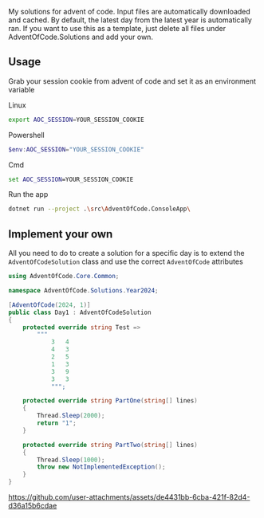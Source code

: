 My solutions for advent of code. Input files are automatically downloaded and cached. By default, the latest day from the latest year is automatically ran. If you want to use this as a template, just delete all files under AdventOfCode.Solutions and add your own.

## Usage

Grab your session cookie from advent of code and set it as an environment variable

Linux
```bash
export AOC_SESSION=YOUR_SESSION_COOKIE
```

Powershell
```powershell
$env:AOC_SESSION="YOUR_SESSION_COOKIE"
```

Cmd
```cmd
set AOC_SESSION=YOUR_SESSION_COOKIE
```

Run the app
```bash
dotnet run --project .\src\AdventOfCode.ConsoleApp\
```

## Implement your own

All you need to do to create a solution for a specific day is to extend the `AdventOfCodeSolution` class and use the correct `AdventOfCode` attributes

```csharp
using AdventOfCode.Core.Common;

namespace AdventOfCode.Solutions.Year2024;

[AdventOfCode(2024, 1)]
public class Day1 : AdventOfCodeSolution
{
    protected override string Test =>
        """
            3   4
            4   3
            2   5
            1   3
            3   9
            3   3
            """;

    protected override string PartOne(string[] lines)
    {
        Thread.Sleep(2000);
        return "1";
    }

    protected override string PartTwo(string[] lines)
    {
        Thread.Sleep(1000);
        throw new NotImplementedException();
    }
}
```

https://github.com/user-attachments/assets/de4431bb-6cba-421f-82d4-d36a15b6cdae




